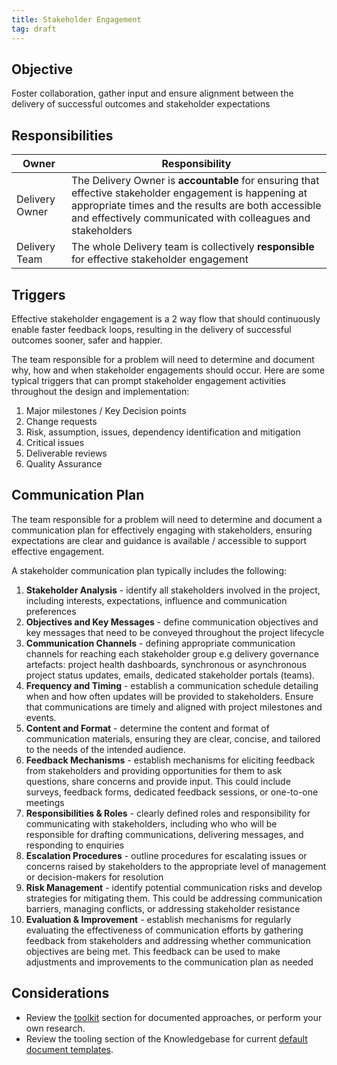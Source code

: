 ```yaml
---
title: Stakeholder Engagement
tag: draft
---
```


## Objective

Foster collaboration, gather input and ensure alignment between the delivery of successful outcomes and stakeholder expectations

## Responsibilities

| Owner                 | Responsibility |
|---|---|
| Delivery Owner        | The Delivery Owner is **accountable** for ensuring that effective stakeholder engagement is happening at appropriate times and the results are both accessible and effectively communicated with colleagues and stakeholders |
| Delivery Team         | The whole Delivery team is collectively **responsible** for effective stakeholder engagement |


## Triggers

Effective stakeholder engagement is a 2 way flow that should continuously enable faster feedback loops, resulting in the delivery of successful outcomes sooner, safer and happier.

The team responsible for a problem will need to determine and document why, how and when stakeholder engagements should occur. Here are some typical triggers that can prompt stakeholder engagement activities throughout the design and implementation:

1. Major milestones /  Key Decision points 
2. Change requests
3. Risk, assumption, issues, dependency identification and mitigation
4. Critical issues
5. Deliverable reviews
6. Quality Assurance 

## Communication Plan

The team responsible for a problem will need to determine and document a communication plan for effectively engaging with stakeholders, ensuring expectations are clear and guidance is available / accessible to support effective engagement. 

A stakeholder communication plan typically includes the following: 

1. **Stakeholder Analysis** - identify all stakeholders involved in the project, including interests, expectations, influence and communication preferences
2. **Objectives and Key Messages** - define communication objectives and key messages that need to be conveyed throughout the project lifecycle
3. **Communication Channels** - defining appropriate communication channels for reaching each stakeholder group e.g delivery governance artefacts: project health dashboards, synchronous or asynchronous project status updates, emails, dedicated stakeholder portals (teams).
4. **Frequency and Timing** - establish a communication schedule detailing when and how often updates will be provided to stakeholders. Ensure that communications are timely and aligned with project milestones and events.
5. **Content and Format** - determine the content and format of communication materials, ensuring they are clear, concise, and tailored to the needs of the intended audience.
6. **Feedback Mechanisms** - establish mechanisms for eliciting feedback from stakeholders and providing opportunities for them to ask questions, share concerns and provide input. This could include surveys, feedback forms, dedicated feedback sessions, or one-to-one meetings 
7. **Responsibilities & Roles** - clearly defined roles and responsibility for communicating with stakeholders, including who who will be responsible for drafting communications, delivering messages, and responding to enquiries 
8. **Escalation Procedures** - outline procedures for escalating issues or concerns raised by stakeholders to the appropriate level of management or decision-makers for resolution 
9. **Risk Management** - identify potential communication risks and develop strategies for mitigating them. This could be addressing communication barriers, managing conflicts, or addressing stakeholder resistance 
10. **Evaluation & Improvement** - establish mechanisms for regularly evaluating the effectiveness of communication efforts by gathering feedback from stakeholders and addressing whether communication objectives are being met. This feedback can be used to make adjustments and improvements to the communication plan as needed

## Considerations

- Review the [toolkit](../../../Toolkit/index.md) section for documented approaches, or perform your own research.
- Review the tooling section of the Knowledgebase for current [default document templates](https://knowledgebase.platformdev.amdigital.co.uk/Tools-and-Providers/AMPFlow-Governance/).
